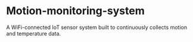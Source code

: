 # Motion-monitoring-system
A WiFi-connected IoT sensor system built to continuously collects motion and temperature data.
